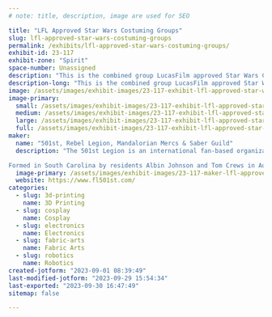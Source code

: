 ```yaml
---
# note: title, description, image are used for SEO

title: "LFL Approved Star Wars Costuming Groups"
slug: lfl-approved-star-wars-costuming-groups
permalink: /exhibits/lfl-approved-star-wars-costuming-groups/
exhibit-id: 23-117
exhibit-zone: "Spirit"
space-number: Unassigned
description: "This is the combined group LucasFilm approved Star Wars Costuming Clubs. "
description-long: "This is the combined group LucasFilm approved Star Wars Costuming Clubs. Including 501st Legion, Rebel Legion, Southern R2 Builders, Saber Guild, Dark Empire and the Mandalorian Mercs. "
image: /assets/images/exhibit-images/23-117-exhibit-lfl-approved-star-wars-costuming-groups-43-facebook-1693571428671-7103353417560587821-1770-large.jpg
image-primary: 
  small: /assets/images/exhibit-images/23-117-exhibit-lfl-approved-star-wars-costuming-groups-43-facebook-1693571428671-7103353417560587821-1770-small.jpg
  medium: /assets/images/exhibit-images/23-117-exhibit-lfl-approved-star-wars-costuming-groups-43-facebook-1693571428671-7103353417560587821-1770-medium.jpg
  large: /assets/images/exhibit-images/23-117-exhibit-lfl-approved-star-wars-costuming-groups-43-facebook-1693571428671-7103353417560587821-1770-large.jpg
  full: /assets/images/exhibit-images/23-117-exhibit-lfl-approved-star-wars-costuming-groups-43-facebook-1693571428671-7103353417560587821-1770-full.jpg
maker: 
  name: "501st, Rebel Legion, Mandalorian Mercs & Saber Guild"
  description: "The 501st Legion is an international fan-based organization dedicated to the construction and wearing of screen-accurate replicas of Imperial Stormtrooper armor, Sith Lords, Clone Troopers, bounty hunters, and other villains from the Star Wars universe. The 501st Legion, called by its nickname Vader's Fist, is made up entirely of volunteers.

Formed in South Carolina by residents Albin Johnson and Tom Crews in August 1997, the Legion now has over 14,000 active members worldwide, with over 26,000 approved costumes. The Legion is active on 6 continents, with local units known as Garrisons and Outposts in over 60 countries.[3] Legion members make appearances at casual, promotional, and charitable events, often at the request of Lucasfilm's Fan Events department. Although not officially affiliated with the Walt Disney Company or Lucasfilm LLC., the 501st Legion is Lucasfilm's preferred Imperial costuming organization,[4] and its members were featured as extras in the official series "
  image-primary: /assets/images/exhibit-images/23-117-maker-lfl-approved-star-wars-costuming-groups-facebook-1693571428671-7103353417560587821-medium.jpg
  website: https://www.fl501st.com/
categories: 
  - slug: 3d-printing
    name: 3D Printing
  - slug: cosplay
    name: Cosplay
  - slug: electronics
    name: Electronics
  - slug: fabric-arts
    name: Fabric Arts
  - slug: robotics
    name: Robotics
created-jotform: "2023-09-01 08:39:49"
last-modified-jotform: "2023-09-29 15:54:34"
last-exported: "2023-09-30 16:47:49"
sitemap: false

---
```

